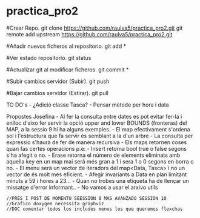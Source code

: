 # practica_pro2


#Crear Repo.
git clone https://github.com/raulva5/practica_pro2.git
git remote add upstream https://github.com/raulva5/practica_pro2.git


#Añadir nuevos ficheros al repositorio.
git add *

#Ver estado repositorio.
git status

#Actualizar git al modificar ficheros.
git commit *


#Subir cambios servidor (Subir).
git push

#Bajar cambios servidor (Estirar).
git pull


TO DO's
	- ¿Adició classe Tasca?
	- Pensar mètode per hora i data


Propostes Josefina
	- Al fer la consulta entre dates es pot evitar fer-la i enlloc d'aixo fer servir la opció upper and lower BOUNDS 
		(fronteras) del MAP, a la sessio 9 hi ha alguns exemples.
	- El map efectivament s'ordena sol i l'estructura que fa servir és semblant a la d'un arbre
	- La consulta per expressio s'haurà de fer de manera recursiva
	- Els maps retornen coses quan fas certes operacions p.e:
		- Insert retorna bool true o false segons s'ha afegit o no.
		- Erase retorna el número de elements eliminats amb aquella key en un map mai serà més gran a 1 i sera 1 o 0 segons 	en borra o no.
	- El menu serà un vector de iteradors del map<Data, Tasca> i no un vector de <Data> és molt més eficient.
	- Afegir invariants a Data en plan limitant minuts a 59 i hores a 23...
	- Quan no trobes una etiqueta ha de llençar un missatge d'error informant..
	- No vamos a usar el arxivo utils

	//PRES I POST DE MOMENTO SEESSION 8 MAS AVANZADO SESSION 10 
	//Grafico doxygen necessita graphviz
	//DOC comentar todos los includes menos los que queremos flexchas